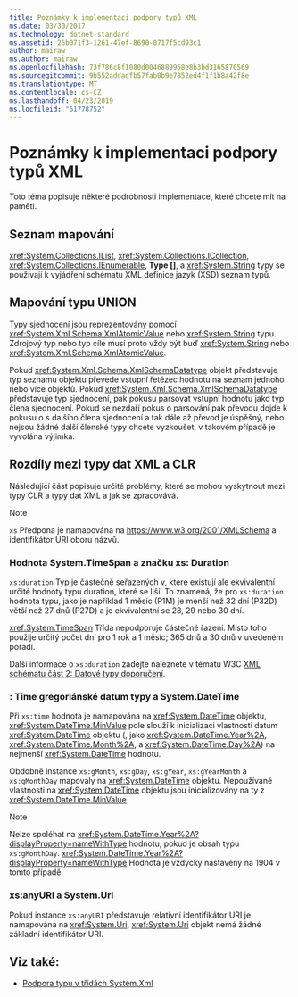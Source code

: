 ```yaml
---
title: Poznámky k implementaci podpory typů XML
ms.date: 03/30/2017
ms.technology: dotnet-standard
ms.assetid: 26b071f3-1261-47ef-8690-0717f5cd93c1
author: mairaw
ms.author: mairaw
ms.openlocfilehash: 73f786c8f1080d0046889958e8b3bd3165870569
ms.sourcegitcommit: 9b552addadfb57fab0b9e7852ed4f1f1b8a42f8e
ms.translationtype: MT
ms.contentlocale: cs-CZ
ms.lasthandoff: 04/23/2019
ms.locfileid: "61778752"
---
```

# <a name="xml-type-support-implementation-notes"></a>Poznámky k implementaci podpory typů XML
Toto téma popisuje některé podrobnosti implementace, které chcete mít na paměti.  
  
## <a name="list-mappings"></a>Seznam mapování  
 <xref:System.Collections.IList>, <xref:System.Collections.ICollection>, <xref:System.Collections.IEnumerable>, **Type []**, a <xref:System.String> typy se používají k vyjádření schématu XML definice jazyk (XSD) seznam typů.  
  
## <a name="union-mappings"></a>Mapování typu UNION  
 Typy sjednocení jsou reprezentovány pomocí <xref:System.Xml.Schema.XmlAtomicValue> nebo <xref:System.String> typu. Zdrojový typ nebo typ cíle musí proto vždy být buď <xref:System.String> nebo <xref:System.Xml.Schema.XmlAtomicValue>.  
  
 Pokud <xref:System.Xml.Schema.XmlSchemaDatatype> objekt představuje typ seznamu objektu převede vstupní řetězec hodnotu na seznam jednoho nebo více objektů. Pokud <xref:System.Xml.Schema.XmlSchemaDatatype> představuje typ sjednocení, pak pokusu parsovat vstupní hodnotu jako typ člena sjednocení. Pokud se nezdaří pokus o parsování pak převodu dojde k pokusu o s dalšího člena sjednocení a tak dále až převod je úspěšný, nebo nejsou žádné další členské typy chcete vyzkoušet, v takovém případě je vyvolána výjimka.  
  
## <a name="differences-between-clr-and-xml-data-types"></a>Rozdíly mezi typy dat XML a CLR  
 Následující část popisuje určité problémy, které se mohou vyskytnout mezi typy CLR a typy dat XML a jak se zpracovává.  
  
> [!NOTE]
> `xs` Předpona je namapována na <https://www.w3.org/2001/XMLSchema> a identifikátor URI oboru názvů.
  
### <a name="systemtimespan-and-xsduration"></a>Hodnota System.TimeSpan a značku xs: Duration  
 `xs:duration` Typ je částečně seřazených v, které existují ale ekvivalentní určité hodnoty typu duration, které se liší. To znamená, že pro `xs:duration` hodnota typu, jako je například 1 měsíc (P1M) je menší než 32 dní (P32D) větší než 27 dnů (P27D) a je ekvivalentní se 28, 29 nebo 30 dní.  
  
 <xref:System.TimeSpan> Třída nepodporuje částečné řazení. Místo toho použije určitý počet dní pro 1 rok a 1 měsíc; 365 dnů a 30 dnů v uvedeném pořadí.  
  
 Další informace o `xs:duration` zadejte naleznete v tématu W3C [XML schématu část 2: Datové typy doporučení](https://www.w3.org/TR/xmlschema-2/).
  
### <a name="xstime-gregorian-date-types-and-systemdatetime"></a>: Time gregoriánské datum typy a System.DateTime  
 Při `xs:time` hodnota je namapována na <xref:System.DateTime> objektu, <xref:System.DateTime.MinValue> pole slouží k inicializaci vlastnosti datum <xref:System.DateTime> objektu (, jako <xref:System.DateTime.Year%2A>, <xref:System.DateTime.Month%2A>, a <xref:System.DateTime.Day%2A>) na nejmenší <xref:System.DateTime> hodnotu.  
  
 Obdobně instance `xs:gMonth`, `xs:gDay`, `xs:gYear`, `xs:gYearMonth` a `xs:gMonthDay` mapovaly na <xref:System.DateTime> objektu. Nepoužívané vlastnosti na <xref:System.DateTime> objektu jsou inicializovány na ty z <xref:System.DateTime.MinValue>.  
  
> [!NOTE]
>  Nelze spoléhat na <xref:System.DateTime.Year%2A?displayProperty=nameWithType> hodnotu, pokud je obsah typu `xs:gMonthDay`. <xref:System.DateTime.Year%2A?displayProperty=nameWithType> Hodnota je vždycky nastavený na 1904 v tomto případě.  
  
### <a name="xsanyuri-and-systemuri"></a>xs:anyURI a System.Uri  
 Pokud instance `xs:anyURI` představuje relativní identifikátor URI je namapována na <xref:System.Uri>, <xref:System.Uri> objekt nemá žádné základní identifikátor URI.  
  
## <a name="see-also"></a>Viz také:

- [Podpora typu v třídách System.Xml](../../../../docs/standard/data/xml/type-support-in-the-system-xml-classes.md)
